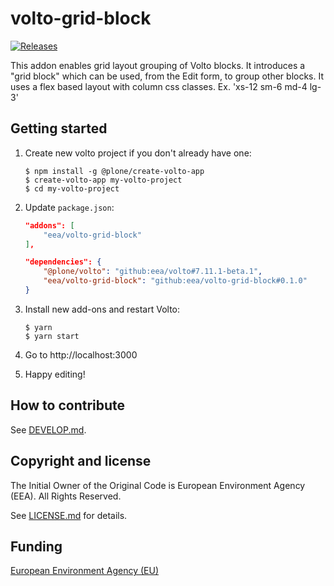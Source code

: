 # volto-grid-block

[![Releases](https://img.shields.io/github/v/release/eea/volto-grid-block)](https://github.com/eea/volto-grid-block/releases)

This addon enables grid layout grouping of Volto blocks. It introduces a "grid block" which can be used, from the Edit form, to group other blocks. It uses a flex based layout with column css classes. Ex. 'xs-12 sm-6 md-4 lg-3'

## Getting started

1. Create new volto project if you don't already have one:
    ```
    $ npm install -g @plone/create-volto-app
    $ create-volto-app my-volto-project
    $ cd my-volto-project
    ```

1. Update `package.json`:
    ``` JSON
    "addons": [
        "eea/volto-grid-block"
    ],

    "dependencies": {
        "@plone/volto": "github:eea/volto#7.11.1-beta.1",
        "eea/volto-grid-block": "github:eea/volto-grid-block#0.1.0"
    }
    ```

1. Install new add-ons and restart Volto:
    ```
    $ yarn
    $ yarn start
    ```

1. Go to http://localhost:3000

1. Happy editing!

## How to contribute

See [DEVELOP.md](DEVELOP.md).

## Copyright and license

The Initial Owner of the Original Code is European Environment Agency (EEA).
All Rights Reserved.

See [LICENSE.md](LICENSE.md) for details.

## Funding

[European Environment Agency (EU)](http://eea.europa.eu)
